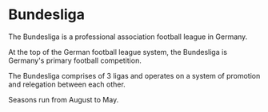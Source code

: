 # Bundesliga
The Bundesliga is a professional association football league in Germany.

At the top of the German football league system, the Bundesliga is Germany's primary football competition.

The Bundesliga comprises of 3 ligas and operates on a system of promotion and relegation between each other.

Seasons run from August to May.
